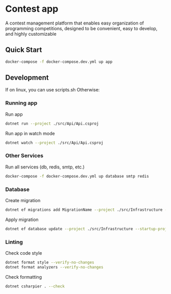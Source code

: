 # Contest app

A contest management platform that enables easy organization of programming competitions, designed to be convenient,
easy to develop, and highly customizable

## Quick Start

```bash
docker-compose -f docker-compose.dev.yml up app
```

## Development

If on linux, you can use scripts.sh
Otherwise:

### Running app

Run app

```bash
dotnet run --project ./src/Api/Api.csproj
```

Run app in watch mode

```bash
dotnet watch --project ./src/Api/Api.csproj
```

### Other Services

Run all services (db, redis, smtp, etc.)

```bash
docker-compose -f docker-compose.dev.yml up database smtp redis
```

### Database

Create migration

```bash
dotnet ef migrations add MigrationName --project ./src/Infrastructure --startup-project ./src/Api
```

Apply migration

```bash
dotnet ef database update --project ./src/Infrastructure --startup-project ./src/Api
```

### Linting

Check code style

```bash
dotnet format style --verify-no-changes
dotnet format analyzers --verify-no-changes
```

Check formatting

```bash
dotnet csharpier . --check
```
